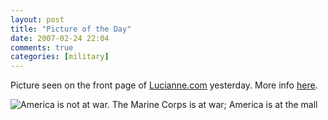 ```yaml
---
layout: post  
title: "Picture of the Day"  
date: 2007-02-24 22:04  
comments: true  
categories: [military]
---
```


Picture seen on the front page of [Lucianne.com][1] yesterday. More info [here][2]. 

![America is not at war. The Marine Corps is at war; America is at the mall][3]

   [1]: http://www.lucianne.com
   [2]: http://www.murdoconline.net/archives/004584.html
   [3]: http://www.nealsheeran.com/images/war_mall.jpg
